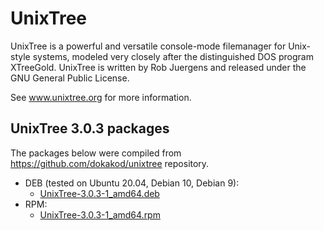 # UnixTree
UnixTree is a powerful and versatile console-mode filemanager for Unix-style systems, modeled very closely after the distinguished DOS program XTreeGold. UnixTree is written by Rob Juergens and released under the GNU General Public License.

See www.unixtree.org for more information.

## UnixTree 3.0.3 packages
The packages below were compiled from https://github.com/dokakod/unixtree repository.
* DEB (tested on Ubuntu 20.04, Debian 10, Debian 9):
  * [UnixTree-3.0.3-1_amd64.deb](packages/UnixTree-3.0.3-1_amd64.deb)
* RPM:
  * [UnixTree-3.0.3-1_amd64.rpm](packages/UnixTree-3.0.3-1_amd64.rpm)

